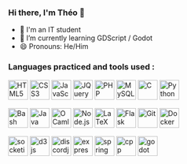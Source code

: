 ### Hi there, I'm Théo 👋


- :cherry_blossom: I'm an IT student
- :seedling: I’m currently learning GDScript / Godot
- :smile: Pronouns: He/Him

### Languages practiced and tools used :

[<img src="https://cdn.jsdelivr.net/gh/devicons/devicon/icons/html5/html5-original.svg" width=40 alt="HTML5" />](#)
[<img src="https://cdn.jsdelivr.net/gh/devicons/devicon/icons/css3/css3-original.svg" width=40 alt="CSS3" />](#)
[<img src="https://cdn.jsdelivr.net/gh/devicons/devicon/icons/javascript/javascript-original.svg" width=40 alt="JavaScript" />](#)
[<img src="https://cdn.jsdelivr.net/gh/devicons/devicon/icons/jquery/jquery-original.svg" width=40 alt="JQuery" />](#)
[<img src="https://cdn.jsdelivr.net/gh/devicons/devicon/icons/php/php-original.svg" width=40 alt="PHP" />](#)
[<img src="https://cdn.jsdelivr.net/gh/devicons/devicon/icons/mysql/mysql-original.svg" width=40 alt="MySQL" />](#)
[<img src="https://cdn.jsdelivr.net/gh/devicons/devicon/icons/c/c-original.svg" width=40 alt="C" />](#)
[<img src="https://cdn.jsdelivr.net/gh/devicons/devicon/icons/python/python-original.svg" width=40 alt="Python" />](#)

[<img src="https://cdn.jsdelivr.net/gh/devicons/devicon/icons/bash/bash-original.svg" width=40 alt="Bash" />](#)
[<img src="https://cdn.jsdelivr.net/gh/devicons/devicon/icons/java/java-original.svg" width=40 alt="Java" />](#)
[<img src="https://cdn.jsdelivr.net/gh/devicons/devicon/icons/ocaml/ocaml-original.svg" width=40 alt="OCaml" />](#)
[<img src="https://cdn.jsdelivr.net/gh/devicons/devicon/icons/nodejs/nodejs-original.svg" width=40 alt="Node.js" />](#)
[<img src="https://cdn.jsdelivr.net/gh/devicons/devicon/icons/latex/latex-original.svg" width=40 alt="LaTeX" />](#)
[<img src="https://cdn.jsdelivr.net/gh/devicons/devicon/icons/flask/flask-original.svg" width=40 alt="Flask" />](#)
[<img src="https://cdn.jsdelivr.net/gh/devicons/devicon/icons/git/git-original.svg" width=40 alt="Git" />](#)
[<img src="https://cdn.jsdelivr.net/gh/devicons/devicon/icons/docker/docker-original.svg" width=40 alt="Docker" />](#)
          
[<img src="https://cdn.jsdelivr.net/gh/devicons/devicon/icons/socketio/socketio-original.svg" width=40 alt="socketio" />](#)
[<img src="https://cdn.jsdelivr.net/gh/devicons/devicon/icons/d3js/d3js-original.svg" width=40 alt="d3js" />](#)
[<img src="https://cdn.jsdelivr.net/gh/devicons/devicon@latest/icons/discordjs/discordjs-original.svg" width=40 alt="discordjs" />](#)
[<img src="https://cdn.jsdelivr.net/gh/devicons/devicon/icons/express/express-original.svg" width=40 alt="express "/>](#)
[<img src="https://cdn.jsdelivr.net/gh/devicons/devicon/icons/spring/spring-original.svg" width=40 alt="spring" />](#)
[<img src="https://cdn.jsdelivr.net/gh/devicons/devicon@latest/icons/cplusplus/cplusplus-original.svg" width=40 alt="cpp" />](#)
[<img src="https://cdn.jsdelivr.net/gh/devicons/devicon@latest/icons/godot/godot-original.svg" width=40 alt="godot"/>](#)
          
          
          
          
          
          
